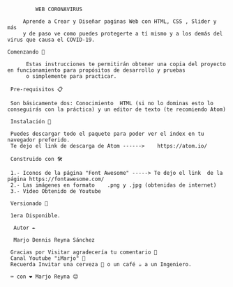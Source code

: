              WEB CORONAVIRUS

         Aprende a Crear y Diseñar paginas Web con HTML, CSS , Slider y más
         y de paso ve como puedes protegerte a tí mismo y a los demás del virus que causa el COVID-19.

    Comenzando 🚀

          Estas instrucciones te permitirán obtener una copia del proyecto en funcionamiento para propósitos de desarrollo y pruebas
          o simplemente para practicar.

     Pre-requisitos 📋

     Son básicamente dos: Conocimiento  HTML (si no lo dominas esto lo conseguirás con la práctica) y un editor de texto (te recomiendo Atom)

     Instalación 🔧

     Puedes descargar todo el paquete para poder ver el index en tu navegador preferido.
     Te dejo el link de descarga de Atom ------>    https://atom.io/

     Construido con 🛠️

     1.- Iconos de la página "Font Awesome" -----> Te dejo el link  de la página https://fontawesome.com/
     2.- Las imágenes en formato    .png y .jpg (obtenidas de internet)
     3.- Video Obtenido de Youtube

     Versionado 📌

     1era Disponible.

      Autor ✒️

      Marjo Dennis Reyna Sánchez

     Gracias por Visitar agradecería tu comentario 🎁
     Canal Youtube "iMarjo" 📢
     Recuerda Invitar una cerveza 🍺 o un café ☕ a un Ingeniero.

     ⌨️ con ❤️ Marjo Reyna 😊
